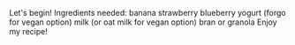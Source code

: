 Let's begin!
Ingredients needed:
banana
strawberry
blueberry
yogurt (forgo for vegan option)
milk (or oat milk for vegan option)
bran or granola
Enjoy my recipe!